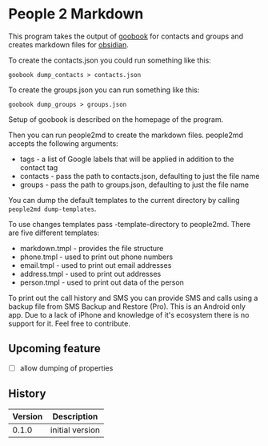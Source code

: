 # People 2 Markdown

This program takes the output of [goobook](https://gitlab.com/goobook/goobook) for contacts and groups and creates 
markdown files for [obsidian](https://obsidian.md).

To create the contacts.json you could run something like this:

    goobook dump_contacts > contacts.json

To create the groups.json you can run something like this:

    goobook dump_groups > groups.json

Setup of goobook is described on the homepage of the program.

Then you can run people2md to create the markdown files. people2md accepts the following
arguments:

* tags - a list of Google labels that will be applied in addition to the contact tag
* contacts - pass the path to contacts.json, defaulting to just the file name
* groups - pass the path to groups.json, defaulting to just the file name

You can dump the default templates to the current directory by calling `people2md dump-templates`.

To use changes templates pass -template-directory to people2md. There are five different templates:

* markdown.tmpl - provides the file structure
* phone.tmpl - used to print out phone numbers
* email.tmpl - used to print out email addresses
* address.tmpl - used to print out addresses
* person.tmpl - used to print out data of the person

To print out the call history and SMS you can provide SMS and calls using a backup file from SMS Backup and Restore (Pro).
This is an Android only app. Due to a lack of iPhone and knowledge of it's ecosystem there is no support for it. Feel free
to contribute.

## Upcoming feature

- [ ] allow dumping of properties

## History

|Version|Description|
|---|---|
|0.1.0|initial version|
